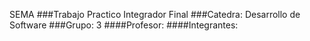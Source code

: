  SEMA
###Trabajo Practico Integrador Final 
###Catedra: Desarrollo de Software 
###Grupo: 3
####Profesor: 
####Integrantes:
